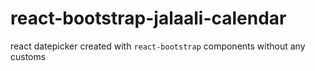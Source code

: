 # react-bootstrap-jalaali-calendar
react datepicker created with `react-bootstrap` components without any customs
